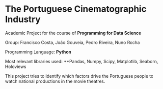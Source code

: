 # The Portuguese Cinematographic Industry

Academic Project for the course of **Programming for Data Science**

Group: Francisco Costa, João Gouveia, Pedro Riveira, Nuno Rocha

Programming Language: **Python**

Most relevant libraries used: **Pandas, Numpy, Scipy, Matplotlib, Seaborn, Holoviews

This project tries to identify which factors drive the Portuguese people to watch national productions in the movie theatres.

